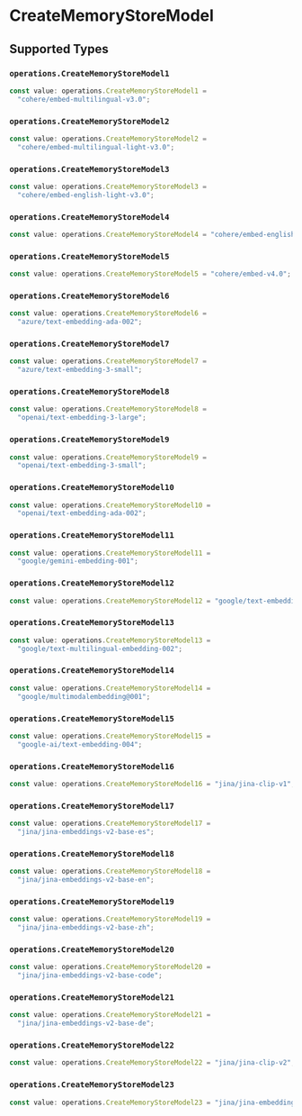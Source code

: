 # CreateMemoryStoreModel


## Supported Types

### `operations.CreateMemoryStoreModel1`

```typescript
const value: operations.CreateMemoryStoreModel1 =
  "cohere/embed-multilingual-v3.0";
```

### `operations.CreateMemoryStoreModel2`

```typescript
const value: operations.CreateMemoryStoreModel2 =
  "cohere/embed-multilingual-light-v3.0";
```

### `operations.CreateMemoryStoreModel3`

```typescript
const value: operations.CreateMemoryStoreModel3 =
  "cohere/embed-english-light-v3.0";
```

### `operations.CreateMemoryStoreModel4`

```typescript
const value: operations.CreateMemoryStoreModel4 = "cohere/embed-english-v3.0";
```

### `operations.CreateMemoryStoreModel5`

```typescript
const value: operations.CreateMemoryStoreModel5 = "cohere/embed-v4.0";
```

### `operations.CreateMemoryStoreModel6`

```typescript
const value: operations.CreateMemoryStoreModel6 =
  "azure/text-embedding-ada-002";
```

### `operations.CreateMemoryStoreModel7`

```typescript
const value: operations.CreateMemoryStoreModel7 =
  "azure/text-embedding-3-small";
```

### `operations.CreateMemoryStoreModel8`

```typescript
const value: operations.CreateMemoryStoreModel8 =
  "openai/text-embedding-3-large";
```

### `operations.CreateMemoryStoreModel9`

```typescript
const value: operations.CreateMemoryStoreModel9 =
  "openai/text-embedding-3-small";
```

### `operations.CreateMemoryStoreModel10`

```typescript
const value: operations.CreateMemoryStoreModel10 =
  "openai/text-embedding-ada-002";
```

### `operations.CreateMemoryStoreModel11`

```typescript
const value: operations.CreateMemoryStoreModel11 =
  "google/gemini-embedding-001";
```

### `operations.CreateMemoryStoreModel12`

```typescript
const value: operations.CreateMemoryStoreModel12 = "google/text-embedding-005";
```

### `operations.CreateMemoryStoreModel13`

```typescript
const value: operations.CreateMemoryStoreModel13 =
  "google/text-multilingual-embedding-002";
```

### `operations.CreateMemoryStoreModel14`

```typescript
const value: operations.CreateMemoryStoreModel14 =
  "google/multimodalembedding@001";
```

### `operations.CreateMemoryStoreModel15`

```typescript
const value: operations.CreateMemoryStoreModel15 =
  "google-ai/text-embedding-004";
```

### `operations.CreateMemoryStoreModel16`

```typescript
const value: operations.CreateMemoryStoreModel16 = "jina/jina-clip-v1";
```

### `operations.CreateMemoryStoreModel17`

```typescript
const value: operations.CreateMemoryStoreModel17 =
  "jina/jina-embeddings-v2-base-es";
```

### `operations.CreateMemoryStoreModel18`

```typescript
const value: operations.CreateMemoryStoreModel18 =
  "jina/jina-embeddings-v2-base-en";
```

### `operations.CreateMemoryStoreModel19`

```typescript
const value: operations.CreateMemoryStoreModel19 =
  "jina/jina-embeddings-v2-base-zh";
```

### `operations.CreateMemoryStoreModel20`

```typescript
const value: operations.CreateMemoryStoreModel20 =
  "jina/jina-embeddings-v2-base-code";
```

### `operations.CreateMemoryStoreModel21`

```typescript
const value: operations.CreateMemoryStoreModel21 =
  "jina/jina-embeddings-v2-base-de";
```

### `operations.CreateMemoryStoreModel22`

```typescript
const value: operations.CreateMemoryStoreModel22 = "jina/jina-clip-v2";
```

### `operations.CreateMemoryStoreModel23`

```typescript
const value: operations.CreateMemoryStoreModel23 = "jina/jina-embeddings-v3";
```

